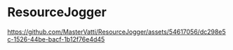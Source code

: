 # ResourceJogger



https://github.com/MasterVatti/ResourceJogger/assets/54617056/dc298e5c-1526-44be-bacf-1b12f76e4d45

